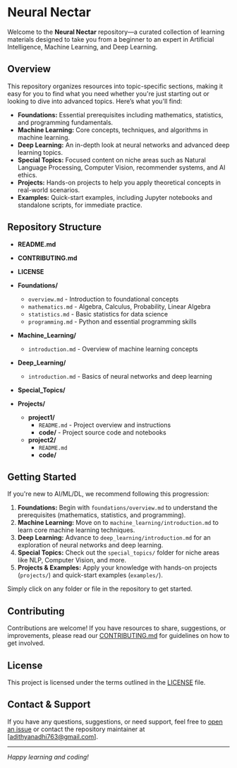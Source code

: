 # Neural Nectar

Welcome to the **Neural Nectar** repository—a curated collection of learning materials designed to take you from a beginner to an expert in Artificial Intelligence, Machine Learning, and Deep Learning.


## Overview

This repository organizes resources into topic-specific sections, making it easy for you to find what you need whether you're just starting out or looking to dive into advanced topics. Here’s what you'll find:

- **Foundations:** Essential prerequisites including mathematics, statistics, and programming fundamentals.
- **Machine Learning:** Core concepts, techniques, and algorithms in machine learning.
- **Deep Learning:** An in-depth look at neural networks and advanced deep learning topics.
- **Special Topics:** Focused content on niche areas such as Natural Language Processing, Computer Vision, recommender systems, and AI ethics.
- **Projects:** Hands-on projects to help you apply theoretical concepts in real-world scenarios.
- **Examples:** Quick-start examples, including Jupyter notebooks and standalone scripts, for immediate practice.

## Repository Structure

- **README.md**
- **CONTRIBUTING.md**
- **LICENSE**
- **Foundations/**  
  - `overview.md` - Introduction to foundational concepts
  - `mathematics.md` - Algebra, Calculus, Probability, Linear Algebra
  - `statistics.md` - Basic statistics for data science
  - `programming.md` - Python and essential programming skills
- **Machine_Learning/**  
  - `introduction.md` - Overview of machine learning concepts
- **Deep_Learning/**  
  - `introduction.md` - Basics of neural networks and deep learning

- **Special_Topics/**  

- **Projects/**
  - **project1/**
    - `README.md` - Project overview and instructions
    - **code/** - Project source code and notebooks
  - **project2/**
    - `README.md`
    - **code/**

## Getting Started

If you're new to AI/ML/DL, we recommend following this progression:

1. **Foundations:** Begin with `foundations/overview.md` to understand the prerequisites (mathematics, statistics, and programming).
2. **Machine Learning:** Move on to `machine_learning/introduction.md` to learn core machine learning techniques.
3. **Deep Learning:** Advance to `deep_learning/introduction.md` for an exploration of neural networks and deep learning.
4. **Special Topics:** Check out the `special_topics/` folder for niche areas like NLP, Computer Vision, and more.
5. **Projects & Examples:** Apply your knowledge with hands-on projects (`projects/`) and quick-start examples (`examples/`).

Simply click on any folder or file in the repository to get started.

## Contributing

Contributions are welcome! If you have resources to share, suggestions, or improvements, please read our [CONTRIBUTING.md](./CONTRIBUTING.md) for guidelines on how to get involved.

## License

This project is licensed under the terms outlined in the [LICENSE](./LICENSE) file.

## Contact & Support

If you have any questions, suggestions, or need support, feel free to [open an issue](https://github.com/Adithyan-cb/NeuralNectar/issues) or contact the repository maintainer at [adithyanadhi763@gmail.com].

---

*Happy learning and coding!*


